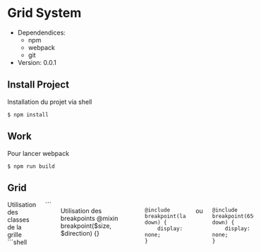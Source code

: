 # Grid System
-	Dependendices:
    -   npm
    -   webpack
    -   git
-	Version: 0.0.1

## Install Project
Installation du projet via shell
```shell
$ npm install
```

## Work
Pour lancer webpack
```shell
$ npm run build
```

## Grid
<div class="row--class1--class2">
    <div class="columns small-x medium-x large-x">
Utilisation des classes de la grille
```shell
<div class="row--justify-center--align-stretch">
    <div class="columns small-12 medium-6 large-4">
```

Utilisation des breakpoints
@mixin breakpoint($size, $direction) {}
```shell
@include breakpoint(large, down) {
    display: none;
}
```
ou
```shell
@include breakpoint(650px, down) {
    display: none;
}
```
